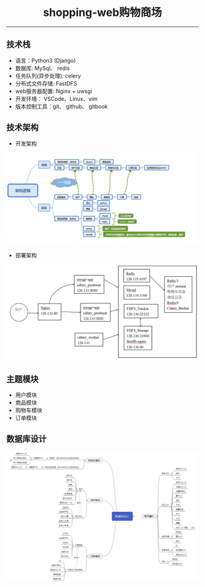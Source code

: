 # <center>shopping-web购物商场</center>
***

## 技术栈
- 语言：Python3 (Django)
- 数据库: MySql、 redis
- 任务队列(异步处理): celery
- 分布式文件存储: FastDFS
- web服务器配置: Nginx + uwsgi
- 开发环境： VSCode、Linux、vim
- 版本控制工具：git、 github、 gitbook


## 技术架构
- 开发架构

![开发架构.png](pics/framework.png)

- 部署架构

![部署架构.png](pics/deploy.png)


## 主题模块
- 用户模块
- 商品模块
- 购物车模块
- 订单模块

## 数据库设计
![数据库设计.png](pics/database.png)